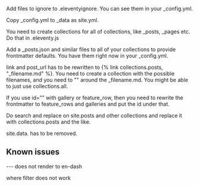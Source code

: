 
Add files to ignore to .eleventyignore. You can see them in your _config.yml.

Copy _config.yml to _data as site.yml.

You need to create collections for all of collections, like _posts, _pages etc. Do that in .eleventy.js

Add a _posts.json and similar files to all of your collections to provide frontmatter defaults. You have them right now in your _config.yml.

link and post_url has to be rewritten to {% link collections.posts, "_filename.md" %}. You need to create a collection with the possible filenames, and you need to "" around the _filename.md. You might be able to just use collections.all.

If you use id="" with gallery or feature_row, then you need to rewrite the frontmatter to feature_rows and galleries and put the id under that.

Do search and replace on site.posts and other collections and replace it with collections.posts and the like.

site.data. has to be removed.

## Known issues

--- does not render to en-dash

where filter does not work
